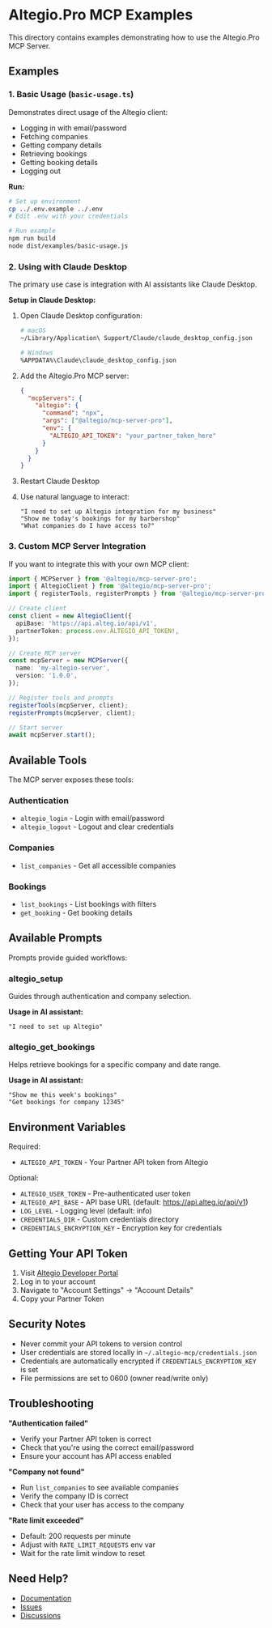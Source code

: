 # Altegio.Pro MCP Examples

This directory contains examples demonstrating how to use the Altegio.Pro MCP Server.

## Examples

### 1. Basic Usage (`basic-usage.ts`)

Demonstrates direct usage of the Altegio client:
- Logging in with email/password
- Fetching companies
- Getting company details
- Retrieving bookings
- Getting booking details
- Logging out

**Run:**
```bash
# Set up environment
cp ../.env.example ../.env
# Edit .env with your credentials

# Run example
npm run build
node dist/examples/basic-usage.js
```

### 2. Using with Claude Desktop

The primary use case is integration with AI assistants like Claude Desktop.

**Setup in Claude Desktop:**

1. Open Claude Desktop configuration:
   ```bash
   # macOS
   ~/Library/Application\ Support/Claude/claude_desktop_config.json

   # Windows
   %APPDATA%\Claude\claude_desktop_config.json
   ```

2. Add the Altegio.Pro MCP server:
   ```json
   {
     "mcpServers": {
       "altegio": {
         "command": "npx",
         "args": ["@altegio/mcp-server-pro"],
         "env": {
           "ALTEGIO_API_TOKEN": "your_partner_token_here"
         }
       }
     }
   }
   ```

3. Restart Claude Desktop

4. Use natural language to interact:
   ```
   "I need to set up Altegio integration for my business"
   "Show me today's bookings for my barbershop"
   "What companies do I have access to?"
   ```

### 3. Custom MCP Server Integration

If you want to integrate this with your own MCP client:

```typescript
import { MCPServer } from '@altegio/mcp-server-pro';
import { AltegioClient } from '@altegio/mcp-server-pro';
import { registerTools, registerPrompts } from '@altegio/mcp-server-pro';

// Create client
const client = new AltegioClient({
  apiBase: 'https://api.alteg.io/api/v1',
  partnerToken: process.env.ALTEGIO_API_TOKEN!,
});

// Create MCP server
const mcpServer = new MCPServer({
  name: 'my-altegio-server',
  version: '1.0.0',
});

// Register tools and prompts
registerTools(mcpServer, client);
registerPrompts(mcpServer, client);

// Start server
await mcpServer.start();
```

## Available Tools

The MCP server exposes these tools:

### Authentication
- `altegio_login` - Login with email/password
- `altegio_logout` - Logout and clear credentials

### Companies
- `list_companies` - Get all accessible companies

### Bookings
- `list_bookings` - List bookings with filters
- `get_booking` - Get booking details

## Available Prompts

Prompts provide guided workflows:

### altegio_setup
Guides through authentication and company selection.

**Usage in AI assistant:**
```
"I need to set up Altegio"
```

### altegio_get_bookings
Helps retrieve bookings for a specific company and date range.

**Usage in AI assistant:**
```
"Show me this week's bookings"
"Get bookings for company 12345"
```

## Environment Variables

Required:
- `ALTEGIO_API_TOKEN` - Your Partner API token from Altegio

Optional:
- `ALTEGIO_USER_TOKEN` - Pre-authenticated user token
- `ALTEGIO_API_BASE` - API base URL (default: https://api.alteg.io/api/v1)
- `LOG_LEVEL` - Logging level (default: info)
- `CREDENTIALS_DIR` - Custom credentials directory
- `CREDENTIALS_ENCRYPTION_KEY` - Encryption key for credentials

## Getting Your API Token

1. Visit [Altegio Developer Portal](https://developer.alteg.io)
2. Log in to your account
3. Navigate to "Account Settings" → "Account Details"
4. Copy your Partner Token

## Security Notes

- Never commit your API tokens to version control
- User credentials are stored locally in `~/.altegio-mcp/credentials.json`
- Credentials are automatically encrypted if `CREDENTIALS_ENCRYPTION_KEY` is set
- File permissions are set to 0600 (owner read/write only)

## Troubleshooting

**"Authentication failed"**
- Verify your Partner API token is correct
- Check that you're using the correct email/password
- Ensure your account has API access enabled

**"Company not found"**
- Run `list_companies` to see available companies
- Verify the company ID is correct
- Check that your user has access to the company

**"Rate limit exceeded"**
- Default: 200 requests per minute
- Adjust with `RATE_LIMIT_REQUESTS` env var
- Wait for the rate limit window to reset

## Need Help?

- [Documentation](https://github.com/petroff/altegio-mcp)
- [Issues](https://github.com/petroff/altegio-mcp/issues)
- [Discussions](https://github.com/petroff/altegio-mcp/discussions)
